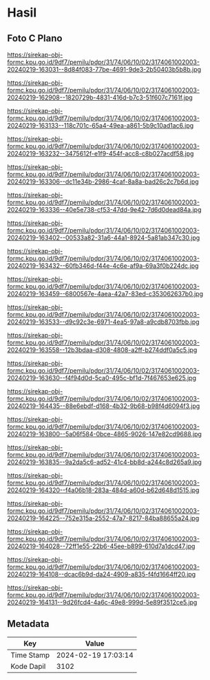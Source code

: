 # Hasil

## Foto C Plano

https://sirekap-obj-formc.kpu.go.id/9df7/pemilu/pdpr/31/74/06/10/02/3174061002003-20240219-163031--8d84f083-77be-4691-9de3-2b50403b5b8b.jpg

https://sirekap-obj-formc.kpu.go.id/9df7/pemilu/pdpr/31/74/06/10/02/3174061002003-20240219-162908--1820729b-4831-416d-b7c3-51f607c7161f.jpg

https://sirekap-obj-formc.kpu.go.id/9df7/pemilu/pdpr/31/74/06/10/02/3174061002003-20240219-163133--118c701c-65a4-49ea-a861-5b9c10ad1ac6.jpg

https://sirekap-obj-formc.kpu.go.id/9df7/pemilu/pdpr/31/74/06/10/02/3174061002003-20240219-163232--3475612f-e1f9-454f-acc8-c8b027acdf58.jpg

https://sirekap-obj-formc.kpu.go.id/9df7/pemilu/pdpr/31/74/06/10/02/3174061002003-20240219-163306--dc11e34b-2986-4caf-8a8a-bad26c2c7b6d.jpg

https://sirekap-obj-formc.kpu.go.id/9df7/pemilu/pdpr/31/74/06/10/02/3174061002003-20240219-163336--40e5e738-cf53-47dd-9e42-7d6d0dead84a.jpg

https://sirekap-obj-formc.kpu.go.id/9df7/pemilu/pdpr/31/74/06/10/02/3174061002003-20240219-163402--00533a82-31a6-44a1-8924-5a81ab347c30.jpg

https://sirekap-obj-formc.kpu.go.id/9df7/pemilu/pdpr/31/74/06/10/02/3174061002003-20240219-163432--60fb346d-f44e-4c6e-af9a-69a3f0b224dc.jpg

https://sirekap-obj-formc.kpu.go.id/9df7/pemilu/pdpr/31/74/06/10/02/3174061002003-20240219-163459--6800567e-4aea-42a7-83ed-c353062637b0.jpg

https://sirekap-obj-formc.kpu.go.id/9df7/pemilu/pdpr/31/74/06/10/02/3174061002003-20240219-163533--d9c92c3e-6971-4ea5-97a8-a9cdb8703fbb.jpg

https://sirekap-obj-formc.kpu.go.id/9df7/pemilu/pdpr/31/74/06/10/02/3174061002003-20240219-163558--12b3bdaa-d308-4808-a2ff-b274ddf0a5c5.jpg

https://sirekap-obj-formc.kpu.go.id/9df7/pemilu/pdpr/31/74/06/10/02/3174061002003-20240219-163630--f4f94d0d-5ca0-495c-bf1d-7f467653e625.jpg

https://sirekap-obj-formc.kpu.go.id/9df7/pemilu/pdpr/31/74/06/10/02/3174061002003-20240219-164435--88e6ebdf-d168-4b32-9b68-b98f4d6094f3.jpg

https://sirekap-obj-formc.kpu.go.id/9df7/pemilu/pdpr/31/74/06/10/02/3174061002003-20240219-163800--5a06f584-0bce-4865-9026-147e82cd9688.jpg

https://sirekap-obj-formc.kpu.go.id/9df7/pemilu/pdpr/31/74/06/10/02/3174061002003-20240219-163835--9a2da5c6-ad52-41c4-bb8d-a244c8d265a9.jpg

https://sirekap-obj-formc.kpu.go.id/9df7/pemilu/pdpr/31/74/06/10/02/3174061002003-20240219-164320--f4a06b18-283a-484d-a60d-b62d648d1515.jpg

https://sirekap-obj-formc.kpu.go.id/9df7/pemilu/pdpr/31/74/06/10/02/3174061002003-20240219-164225--752e315a-2552-47a7-8217-84ba88655a24.jpg

https://sirekap-obj-formc.kpu.go.id/9df7/pemilu/pdpr/31/74/06/10/02/3174061002003-20240219-164028--72ff1e55-22b6-45ee-b899-610d7a1dcd47.jpg

https://sirekap-obj-formc.kpu.go.id/9df7/pemilu/pdpr/31/74/06/10/02/3174061002003-20240219-164108--dcac6b9d-da24-4909-a835-f4fd1664ff20.jpg

https://sirekap-obj-formc.kpu.go.id/9df7/pemilu/pdpr/31/74/06/10/02/3174061002003-20240219-164131--9d26fcd4-4a6c-49e8-999d-5e89f3512ce5.jpg


## Metadata

| Key        | Value               |
| ---------- | ------------------- |
| Time Stamp | 2024-02-19 17:03:14 |
| Kode Dapil | 3102                |



